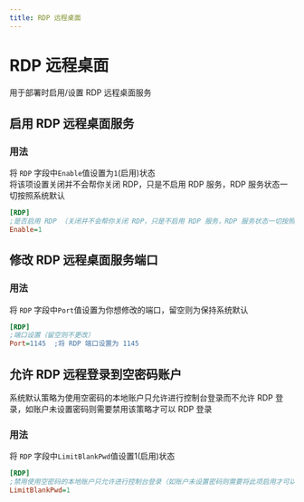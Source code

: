 ```yaml
---
title: RDP 远程桌面
---
```


# RDP 远程桌面 <Badge text="V0.6.0" type="info"/>
用于部署时启用/设置 RDP 远程桌面服务

## 启用 RDP 远程桌面服务

### 用法
将 `RDP` 字段中`Enable`值设置为`1`(启用)状态    
将该项设置关闭并不会帮你关闭 RDP，只是不启用 RDP 服务，RDP 服务状态一切按照系统默认     

```ini
[RDP]
;是否启用 RDP （关闭并不会帮你关闭 RDP，只是不启用 RDP 服务，RDP 服务状态一切按照系统默认）
Enable=1
```

## 修改 RDP 远程桌面服务端口

### 用法
将 `RDP` 字段中`Port`值设置为你想修改的端口，留空则为保持系统默认    

```ini
[RDP]
;端口设置（留空则不更改）
Port=1145  ;将 RDP 端口设置为 1145
```

## 允许 RDP 远程登录到空密码账户
系统默认策略为使用空密码的本地账户只允许进行控制台登录而不允许 RDP 登录，如账户未设置密码则需要禁用该策略才可以 RDP 登录

### 用法
将 `RDP` 字段中`LimitBlankPwd`值设置1(启用)状态    

```ini
[RDP]
;禁用使用空密码的本地账户只允许进行控制台登录（如账户未设置密码则需要将此项启用才可以 RDP 连接）
LimitBlankPwd=1
```
